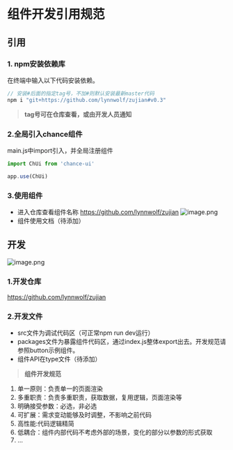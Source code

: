 # 组件开发引用规范
## 引用
### 1. npm安装依赖库
在终端中输入以下代码安装依赖。
```js
// 安装#后面的指定tag号，不加#则默认安装最新master代码
npm i "git+https://github.com/lynnwolf/zujian#v0.3"
```
> ****tag号可在仓库查看，或由开发人员通知****
### 2.全局引入chance组件
main.js中import引入，并全局注册组件

```js
import ChUi from 'chance-ui'

app.use(ChUi)
```
### 3.使用组件

- 进入仓库查看组件名称
https://github.com/lynnwolf/zujian
![image.png](https://p6-juejin.byteimg.com/tos-cn-i-k3u1fbpfcp/b667792610244d5d9ae1d6ab4f13c876~tplv-k3u1fbpfcp-jj-mark:0:0:0:0:q75.image#?w=905&h=670&s=82986&e=png&b=1d1d1d)
- 组件使用文档（待添加）
## 开发
![image.png](https://p3-juejin.byteimg.com/tos-cn-i-k3u1fbpfcp/5e07616863cb498d84622c537e4c02aa~tplv-k3u1fbpfcp-jj-mark:0:0:0:0:q75.image#?w=273&h=221&s=8702&e=png&b=181818)
### 1.开发仓库
https://github.com/lynnwolf/zujian
### 2.开发文件
- src文件为调试代码区（可正常npm run dev运行）
- packages文件为暴露组件代码区，通过index.js整体export出去。开发规范请参照button示例组件。
- 组件API在type文件（待添加）

> **组件开发规范**
1. 单一原则：负责单一的页面渲染
2. 多重职责：负责多重职责，获取数据，复用逻辑，页面渲染等
3. 明确接受参数：必选，非必选
4. 可扩展：需求变动能够及时调整，不影响之前代码
5. 高性能:代码逻辑精简
6. 低耦合：组件内部代码不考虑外部的场景，变化的部分以参数的形式获取
7. ...

